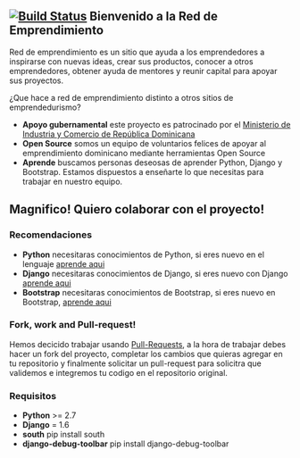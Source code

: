 [![Build Status](https://travis-ci.org/wilsoncampusano/red-de-emprendimiento.svg?branch=user_model)](https://travis-ci.org/wilsoncampusano/red-de-emprendimiento)
Bienvenido a la Red de Emprendimiento
-------------------------------------

Red de emprendimiento es un sitio que ayuda a los emprendedores a
inspirarse con nuevas ideas, crear sus productos, conocer a otros
emprendedores, obtener ayuda de mentores y reunir capital para apoyar
sus proyectos.

¿Que hace a red de emprendimiento distinto a otros sitios de
emprendedurismo?

 * **Apoyo gubernamental** este proyecto es patrocinado por el
   [Ministerio de Industria y Comercio de República
Dominicana](http://www.seic.gov.do/)
 * **Open Source** somos un equipo de voluntarios felices de apoyar al
   emprendimiento dominicano mediante herramientas Open Source
 * **Aprende** buscamos personas deseosas de aprender Python, Django y
   Bootstrap. Estamos dispuestos a enseñarte lo que necesitas para
trabajar en nuestro equipo.

Magnifico! Quiero colaborar con el proyecto!
--------------------------------------------

### Recomendaciones

 * **Python** necesitaras conocimientos de Python, si eres nuevo en el
   lenguaje [aprende aqui](http://pythonya.appspot.com/)
 * **Django** necesitaras conocimientos de Django, si eres nuevo con
   Django [aprende
aqui](https://docs.djangoproject.com/en/1.6/intro/overview/)
 * **Bootstrap** necesitaras conocimientos de Bootstrap, si eres nuevo
   en Bootstrap, [aprende aqui](http://getbootstrap.com/)

### Fork, work and Pull-request!
 
 Hemos decicido trabajar usando
[Pull-Requests](https://help.github.com/articles/using-pull-requests), a
la hora de trabajar debes hacer un fork del proyecto, completar los
cambios que quieras agregar en tu repositorio y finalmente solicitar un
pull-request para solicitra que validemos e integremos tu codigo en el
repositorio original.

### Requisitos

 * **Python** >= 2.7
 * **Django** = 1.6
 * **south** pip install south
 * **django-debug-toolbar** pip install django-debug-toolbar 
